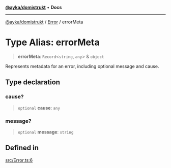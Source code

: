 [**@ayka/domistrukt**](../../../README.md) • **Docs**

***

[@ayka/domistrukt](../../../globals.md) / [Error](../README.md) / errorMeta

# Type Alias: errorMeta

> **errorMeta**: `Record`\<`string`, `any`\> & `object`

Represents metadata for an error, including optional message and cause.

## Type declaration

### cause?

> `optional` **cause**: `any`

### message?

> `optional` **message**: `string`

## Defined in

[src/Error.ts:6](https://github.com/AndreyMork/domistrukt/blob/c8d404d2a2ad3b5db17fcead4d4e5821b1cc97ac/src/Error.ts#L6)
